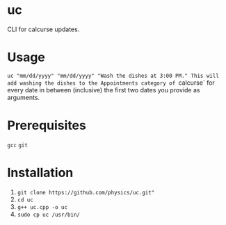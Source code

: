 # uc
CLI for calcurse updates.

# Usage
`uc "mm/dd/yyyy" "mm/dd/yyyy" "Wash the dishes at 3:00 PM."
This will add washing the dishes to the Appointments category of `calcurse` for every date in between (inclusive) the first two dates you provide as arguments.

# Prerequisites
`gcc`
`git`

# Installation
1. `git clone https://github.com/physics/uc.git"`
2. `cd uc`
3. `g++ uc.cpp -o uc`
4. `sudo cp uc /usr/bin/`
